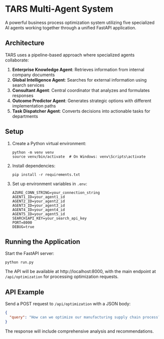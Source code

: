 # TARS Multi-Agent System

A powerful business process optimization system utilizing five specialized AI agents working together through a unified FastAPI application.

## Architecture

TARS uses a pipeline-based approach where specialized agents collaborate:

1. **Enterprise Knowledge Agent**: Retrieves information from internal company documents
2. **Global Intelligence Agent**: Searches for external information using search services
3. **Consultant Agent**: Central coordinator that analyzes and formulates responses
4. **Outcome Predictor Agent**: Generates strategic options with different implementation paths
5. **Task Dispatcher Agent**: Converts decisions into actionable tasks for departments

## Setup

1. Create a Python virtual environment:
   ```
   python -m venv venv
   source venv/bin/activate  # On Windows: venv\Scripts\activate
   ```

2. Install dependencies:
   ```
   pip install -r requirements.txt
   ```

3. Set up environment variables in `.env`:
   ```
   AZURE_CONN_STRING=your_connection_string
   AGENT1_ID=your_agent1_id
   AGENT2_ID=your_agent2_id
   AGENT3_ID=your_agent3_id
   AGENT4_ID=your_agent4_id
   AGENT5_ID=your_agent5_id
   SEARCH1API_KEY=your_search_api_key
   PORT=8000
   DEBUG=true
   ```

## Running the Application

Start the FastAPI server:

```
python run.py
```

The API will be available at http://localhost:8000, with the main endpoint at `/api/optimization` for processing optimization requests.

## API Example

Send a POST request to `/api/optimization` with a JSON body:

```json
{
  "query": "How can we optimize our manufacturing supply chain process?"
}
```

The response will include comprehensive analysis and recommendations. 